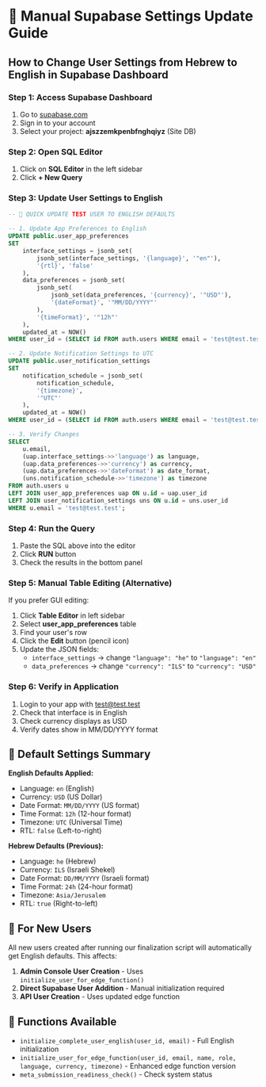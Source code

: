 # 🔧 Manual Supabase Settings Update Guide

## How to Change User Settings from Hebrew to English in Supabase Dashboard

### Step 1: Access Supabase Dashboard
1. Go to [supabase.com](https://supabase.com)
2. Sign in to your account
3. Select your project: **ajszzemkpenbfnghqiyz** (Site DB)

### Step 2: Open SQL Editor
1. Click on **SQL Editor** in the left sidebar
2. Click **+ New Query**

### Step 3: Update User Settings to English

```sql
-- 🔄 QUICK UPDATE TEST USER TO ENGLISH DEFAULTS

-- 1. Update App Preferences to English
UPDATE public.user_app_preferences 
SET 
    interface_settings = jsonb_set(
        jsonb_set(interface_settings, '{language}', '"en"'),
        '{rtl}', 'false'
    ),
    data_preferences = jsonb_set(
        jsonb_set(
            jsonb_set(data_preferences, '{currency}', '"USD"'),
            '{dateFormat}', '"MM/DD/YYYY"'
        ),
        '{timeFormat}', '"12h"'
    ),
    updated_at = NOW()
WHERE user_id = (SELECT id FROM auth.users WHERE email = 'test@test.test');

-- 2. Update Notification Settings to UTC
UPDATE public.user_notification_settings
SET 
    notification_schedule = jsonb_set(
        notification_schedule,
        '{timezone}',
        '"UTC"'
    ),
    updated_at = NOW()
WHERE user_id = (SELECT id FROM auth.users WHERE email = 'test@test.test');

-- 3. Verify Changes
SELECT 
    u.email,
    (uap.interface_settings->>'language') as language,
    (uap.data_preferences->>'currency') as currency,
    (uap.data_preferences->>'dateFormat') as date_format,
    (uns.notification_schedule->>'timezone') as timezone
FROM auth.users u
LEFT JOIN user_app_preferences uap ON u.id = uap.user_id
LEFT JOIN user_notification_settings uns ON u.id = uns.user_id
WHERE u.email = 'test@test.test';
```

### Step 4: Run the Query
1. Paste the SQL above into the editor
2. Click **RUN** button
3. Check the results in the bottom panel

### Step 5: Manual Table Editing (Alternative)

If you prefer GUI editing:

1. Click **Table Editor** in left sidebar
2. Select **user_app_preferences** table
3. Find your user's row
4. Click the **Edit** button (pencil icon)
5. Update the JSON fields:
   - `interface_settings` → change `"language": "he"` to `"language": "en"`
   - `data_preferences` → change `"currency": "ILS"` to `"currency": "USD"`

### Step 6: Verify in Application
1. Login to your app with test@test.test
2. Check that interface is in English
3. Check currency displays as USD
4. Verify dates show in MM/DD/YYYY format

## 🎯 Default Settings Summary

**English Defaults Applied:**
- Language: `en` (English)
- Currency: `USD` (US Dollar)
- Date Format: `MM/DD/YYYY` (US format)
- Time Format: `12h` (12-hour format)
- Timezone: `UTC` (Universal Time)
- RTL: `false` (Left-to-right)

**Hebrew Defaults (Previous):**
- Language: `he` (Hebrew)
- Currency: `ILS` (Israeli Shekel)
- Date Format: `DD/MM/YYYY` (Israeli format)
- Time Format: `24h` (24-hour format)
- Timezone: `Asia/Jerusalem`
- RTL: `true` (Right-to-left)

## 🚀 For New Users

All new users created after running our finalization script will automatically get English defaults. This affects:

1. **Admin Console User Creation** - Uses `initialize_user_for_edge_function()`
2. **Direct Supabase User Addition** - Manual initialization required
3. **API User Creation** - Uses updated edge function

## 🔧 Functions Available

- `initialize_complete_user_english(user_id, email)` - Full English initialization
- `initialize_user_for_edge_function(user_id, email, name, role, language, currency, timezone)` - Enhanced edge function version
- `meta_submission_readiness_check()` - Check system status 